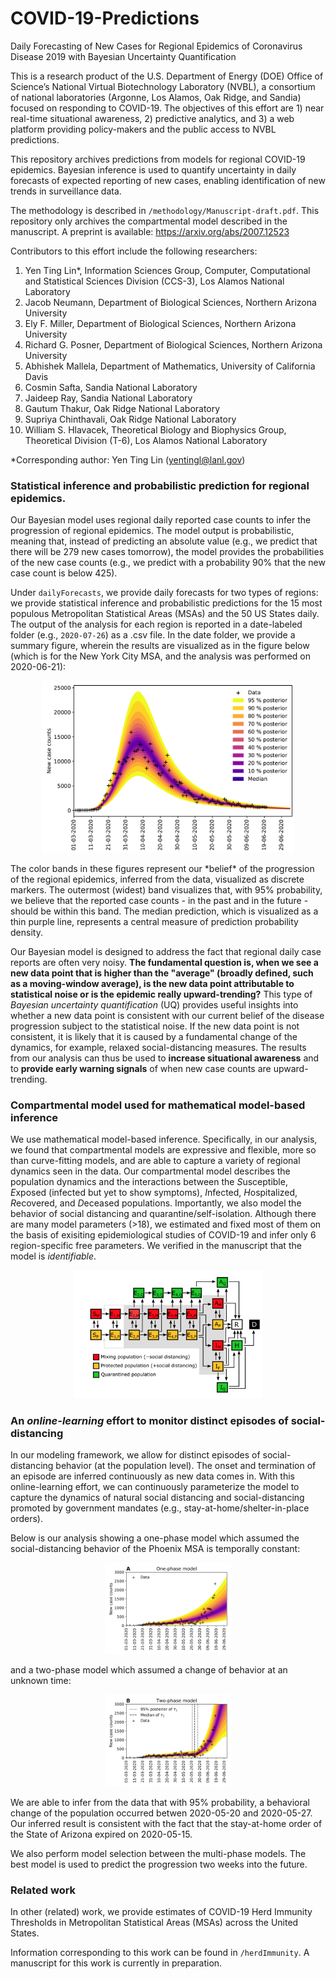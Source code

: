 # COVID-19-Predictions
Daily Forecasting of New Cases for Regional Epidemics of Coronavirus Disease 2019 with Bayesian Uncertainty Quantification

This is a research product of the U.S. Department of Energy (DOE) Office of Science’s National Virtual Biotechnology Laboratory (NVBL), a consortium of national laboratories (Argonne, Los Alamos, Oak Ridge, and Sandia) focused on responding to COVID-19. The objectives of this effort are 1) near real-time situational awareness, 2) predictive analytics, and 3) a web platform providing policy-makers and the public access to NVBL predictions.

This repository archives predictions from models for regional COVID-19 epidemics. Bayesian inference is used to quantify uncertainty in daily forecasts of expected reporting of new cases, enabling identification of new trends in surveillance data.

The methodology is described in ```/methodology/Manuscript-draft.pdf```. This repository only archives the compartmental model described in the manuscript. A preprint is available: https://arxiv.org/abs/2007.12523

Contributors to this effort include the following researchers:
1. Yen Ting Lin*, Information Sciences Group, Computer, Computational and Statistical Sciences Division (CCS-3), Los Alamos National Laboratory
2. Jacob Neumann, Department of Biological Sciences, Northern Arizona University
3. Ely F. Miller, Department of Biological Sciences, Northern Arizona University
4. Richard G. Posner, Department of Biological Sciences, Northern Arizona University
5. Abhishek Mallela, Department of Mathematics, University of California Davis
6. Cosmin Safta, Sandia National Laboratory
7. Jaideep Ray, Sandia National Laboratory
8. Gautum Thakur, Oak Ridge National Laboratory
9. Supriya Chinthavali, Oak Ridge National Laboratory
10. William S. Hlavacek, Theoretical Biology and Biophysics Group, Theoretical Division (T-6), Los Alamos National Laboratory<br>

*Corresponding author: Yen Ting Lin (yentingl@lanl.gov)

### Statistical inference and probabilistic prediction for regional epidemics.
Our Bayesian model uses regional daily reported case counts to infer the progression of regional epidemics. The model output is probabilistic, meaning that, instead of predicting an absolute value (e.g., we predict that there will be 279 new cases tomorrow), the model provides the probabilities of the new case counts (e.g., we predict with a probability 90% that the new case count is below 425). 

Under ```dailyForecasts```, we provide daily forecasts for two types of regions: we provide statistical inference and probabilistic predictions for the 15 most populous Metropolitan Statistical Areas (MSAs) and the 50 US States daily. The output of the analysis for each region is reported in a date-labeled folder (e.g., ```2020-07-26```) as a .csv file. In the date folder, we provide a summary figure, wherein the results are visualized as in the figure below (which is for the New York City MSA, and the analysis was performed on 2020-06-21):
<p align="center">
<img src='https://github.com/lanl/COVID-19-Predictions/blob/master/figs/UQBand-mechanistic.png' width='80%'>
</p>
The color bands in these figures represent our *belief* of the progression of the regional epidemics, inferred from the data, visualized as discrete markers. The outermost (widest) band visualizes that, with 95% probability, we believe that the reported case counts - in the past and in the future - should be within this band. The median prediction, which is visualized as a thin purple line, represents a central measure of prediction probability density.

Our Bayesian model is designed to address the fact that regional daily case reports are often very noisy. **The fundamental question is, when we see a new data point that is higher than the "average" (broadly defined, such as a moving-window average), is the new data point attributable to statistical noise or is the epidemic really upward-trending?** This type of *Bayesian uncertainty quantification* (UQ) provides useful insights into whether a new data point is consistent with our current belief of the disease progression subject to the statistical noise. If the new data point is not consistent, it is likely that it is caused by a fundamental change of the dynamics, for example, relaxed social-distancing measures. The results from our analysis can thus be used to **increase situational awareness** and to **provide early warning signals** of when new case counts are upward-trending. 

### Compartmental model used for mathematical model-based inference

We use mathematical model-based inference. Specifically, in our analysis, we found that compartmental models are expressive and flexible, more so than curve-fitting models, and are able to capture a variety of regional dynamics seen in the data. Our compartmental model describes the population dynamics and the interactions between the *S*usceptible, *E*xposed (infected but yet to show symptoms), *I*nfected, *H*ospitalized, *R*ecovered, and *D*eceased populations. Importantly, we also model the behavior of social distancing and quarantine/self-isolation. Although there are many model parameters (>18), we estimated and fixed most of them on the basis of exisiting epidemiological studies of COVID-19 and infer only 6 region-specific free parameters. We verified in the manuscript that the model is *identifiable*.
<p align="center">
<img src='https://github.com/lanl/COVID-19-Predictions/blob/master/figs/compartmentalModel.png' width='60%'>
</p>

### An *online-learning* effort to monitor distinct episodes of social-distancing 

In our modeling framework, we allow for distinct episodes of social-distancing behavior (at the population level). The onset and termination of an episode are inferred continuously as new data comes in. With this online-learning effort, we can continuously parameterize the model to capture the dynamics of natural social distancing and social-distancing promoted by government mandates (e.g., stay-at-home/shelter-in-place orders). <br>

Below is our analysis showing a one-phase model which assumed the social-distancing behavior of the Phoenix MSA is temporally constant: <br>
<p align="center">
<img src='https://github.com/lanl/COVID-19-Predictions/blob/master/figs/Figure 10A.png' width='40%'>
</p>
and a two-phase model which assumed a change of behavior at an unknown time:<br>
<p align="center">
<img src='https://github.com/lanl/COVID-19-Predictions/blob/master/figs/Figure 10B.png' width='40%'>
</p>
We are able to infer from the data that with 95% probability, a behavioral change of the population occurred betwen 2020-05-20 and 2020-05-27. Our inferred result is consistent with the fact that the stay-at-home order of the State of Arizona expired on 2020-05-15.

We also perform model selection between the multi-phase models. The best model is used to predict the progression two weeks into the future.

### Related work

In other (related) work, we provide estimates of COVID-19 Herd Immunity Thresholds in Metropolitan Statistical Areas (MSAs) across the United States. 

Information corresponding to this work can be found in ```/herdImmunity```. A manuscript for this work is currently in preparation.

